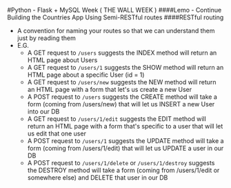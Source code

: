 #Python - Flask + MySQL Week ( THE WALL WEEK )
####Lemo - Continue Building the Countries App Using Semi-RESTful routes
####RESTful routing
- A convention for naming your routes so that we can understand them just by reading them
- E.G.
  - A GET request to `/users` suggests the INDEX method will return an HTML page about Users
  - A GET request to `/users/1` suggests the SHOW method will return an HTML page about a specific User (id = 1)
  - A GET request to `/users/new` suggests the NEW method will return an HTML page with a form that let's us create a new User
  - A POST request to `/users` suggests the CREATE method will take a form (coming from /users/new) that will let us INSERT a new User into our DB
  - A GET request to `/users/1/edit` suggests the EDIT method will return an HTML page with a form that's specific to a user that will let us edit that one user
  - A POST request to `/users/1` suggests the UPDATE method will take a form (coming from /users/1/edit) that will let us UPDATE a user in our DB
  - A POST request to `/users/1/delete` or `/users/1/destroy` suggests the DESTROY method will take a form (coming from /users/1/edit or somewhere else) and DELETE that user in our DB
